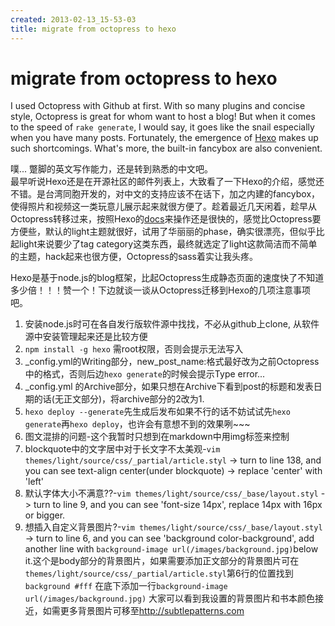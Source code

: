 ```yaml
---
created: 2013-02-13_15-53-03
title: migrate from octopress to hexo
---
```


# migrate from octopress to hexo

I used Octopress with Github at first. With so many plugins and concise style, Octopress is great for whom want to host a blog! But when it comes to the speed of `rake generate`, I would say, it goes like the snail especially when you have many posts. Fortunately, the emergence of [Hexo](http://zespia.tw/hexo) makes up such shortcomings. What's more, the built-in fancybox are also convenient.   

噗... 蹩脚的英文写作能力，还是转到熟悉的中文吧。   
最早听说Hexo还是在开源社区的邮件列表上，大致看了一下Hexo的介绍，感觉还不错。是台湾同胞开发的，对中文的支持应该不在话下，加之内建的fancybox，使得照片和视频这一类玩意儿展示起来就很方便了。趁着最近几天闲着，趁早从Octopress转移过来，按照Hexo的[docs](http://zespia.tw/hexo/docs/)来操作还是很快的，感觉比Octopress要方便些，默认的light主题就很好，试用了华丽丽的phase，确实很漂亮，但似乎比起light来说要少了tag category这类东西，最终就选定了light这款简洁而不简单的主题，hack起来也很方便，Octopress的sass着实让我头疼。  

Hexo是基于node.js的blog框架，比起Octopress生成静态页面的速度快了不知道多少倍！！！赞一个！下边就谈一谈从Octopress迁移到Hexo的几项注意事项吧。  

1. 安装node.js时可在各自发行版软件源中找找，不必从github上clone, 从软件源中安装管理起来还是比较方便  
2. `npm install -g hexo` 需root权限，否则会提示无法写入  
3. \_config.yml的Writing部分，new\_post\_name:格式最好改为之前Octopress中的格式，否则后边`hexo generate`的时候会提示Type error...  
4. \_config.yml 的Archive部分，如果只想在Archive下看到post的标题和发表日期的话(无正文部分)，将archive部分的2改为1.  
5. `hexo deploy --generate`先生成后发布如果不行的话不妨试试先`hexo generate`再`hexo deploy`，也许会有意想不到的效果咧~~~  
6. 图文混排的问题-这个我暂时只想到在markdown中用img标签来控制  
7. blockquote中的文字居中对于长文字不太美观-`vim themes/light/source/css/_partial/article.styl` -> turn to line 138, and you can see text-align center(under blockquote) -> replace 'center' with 'left'  
8. 默认字体大小不满意??-`vim themes/light/source/css/_base/layout.styl` -> turn to line 9, and you can see 'font-size 14px', replace 14px with 16px or bigger.  
9. 想插入自定义背景图片?-`vim themes/light/source/css/_base/layout.styl` -> turn to line 6, and you can see 'background color-background', add another line with `background-image url(/images/background.jpg)`below it.这个是body部分的背景图片，如果需要添加正文部分的背景图片可在`themes/light/source/css/_partial/article.styl`第6行的位置找到`background #fff` 在底下添加一行`background-image url(/images/background.jpg)` 大家可以看到我设置的背景图片和书本颜色接近，如需更多背景图片可移至<http://subtlepatterns.com>